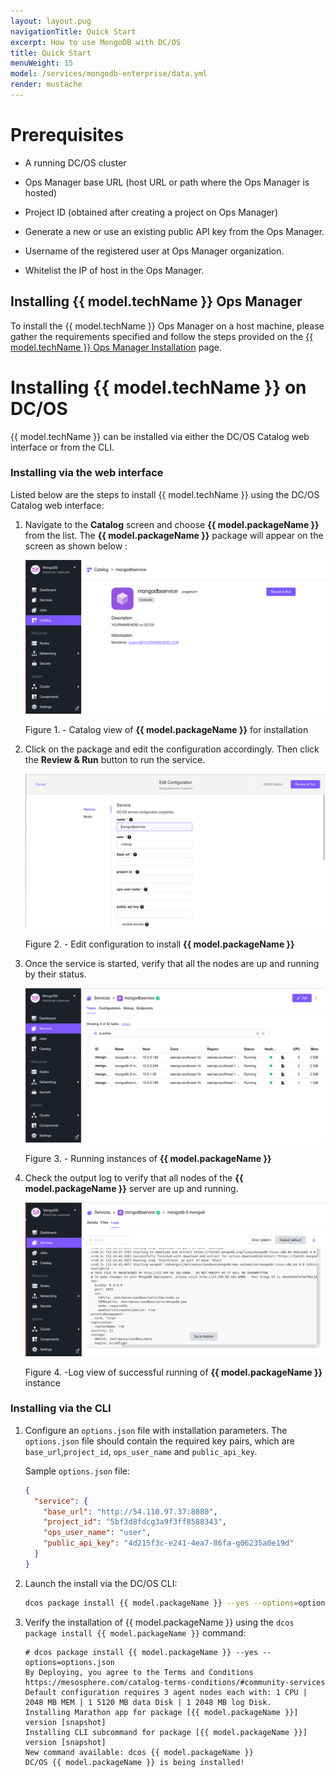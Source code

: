 ```yaml
---
layout: layout.pug
navigationTitle: Quick Start
excerpt: How to use MongoDB with DC/OS
title: Quick Start
menuWeight: 15
model: /services/mongodb-enterprise/data.yml
render: mustache
---
```


# Prerequisites

* A running DC/OS cluster

* Ops Manager base URL (host URL or path where the Ops Manager is hosted)

* Project ID (obtained after creating a project on Ops Manager)

* Generate a new or use an existing public API key from the Ops Manager.

* Username of the registered user at Ops Manager organization.

* Whitelist the IP of host in the Ops Manager.

## Installing {{ model.techName }} Ops Manager

To install the {{ model.techName }} Ops Manager on a host machine, please gather the requirements specified and follow the steps provided on the [{{ model.techName }} Ops Manager Installation](https://docs.opsmanager.mongodb.com/current/installation/) page.

# Installing {{ model.techName }} on DC/OS

{{ model.techName }} can be installed via either the DC/OS Catalog web interface or from the CLI. 

### Installing via the web interface
Listed below are the steps to install {{ model.techName }} using the DC/OS Catalog web interface:

1. Navigate to the **Catalog** screen and choose **{{ model.packageName }}** from the list. The **{{ model.packageName }}** package will appear on the screen as shown below :

    [<img src="../img/Catalog_Service_View.png" alt="Catalog Service View"/>](../img/Catalog_Service_View.png)

    Figure 1. - Catalog view of **{{ model.packageName }}** for installation

1. Click on the package and edit the configuration accordingly. Then click the **Review & Run** button to run the service.

    [<img src="../img/Config_page.png" alt="Config Page"/>](../img/Config_page.png)

    Figure 2. - Edit configuration to install  **{{ model.packageName }}**

3. Once the service is started, verify that all the nodes are up and running by their status.

    [<img src="../img/Running_Stage.png" alt="Running Stage"/>](../img/Running_Stage.png)

    Figure 3. - Running instances of **{{ model.packageName }}**

4. Check the output log to verify that all nodes of the **{{ model.packageName }}** server are up and running.

    [<img src="../img/Successful_execution.png" alt="Successful Execution"/>](../img/Successful_execution.png)

    Figure 4. -Log view of successful running of  **{{ model.packageName }}** instance

### Installing via the CLI
1. Configure an `options.json` file with installation parameters. The `options.json` file should contain the required key pairs, which are `base_url`,`project_id`, `ops_user_name` and `public_api_key`.

    Sample `options.json` file:

    ```json
    {
      "service": {
        "base_url": "http://54.110.97.37:8080",
        "project_id": "5bf3d8fdcg3a9f3ff8588343",
        "ops_user_name": "user",
        "public_api_key": "4d215f3c-e241-4ea7-86fa-g06235a0e19d"
      }
    }
    ```

1. Launch the install via the DC/OS CLI:

    ```bash
    dcos package install {{ model.packageName }} --yes --options=options.json
    ```

1. Verify the installation of {{ model.packageName }} using the `dcos package install {{ model.packageName }}` command:

    ```
    # dcos package install {{ model.packageName }} --yes --options=options.json
    By Deploying, you agree to the Terms and Conditions https://mesosphere.com/catalog-terms-conditions/#community-services
    Default configuration requires 3 agent nodes each with: 1 CPU | 2048 MB MEM | 1 5120 MB data Disk | 1 2048 MB log Disk.
    Installing Marathon app for package [{{ model.packageName }}] version [snapshot]
    Installing CLI subcommand for package [{{ model.packageName }}] version [snapshot]
    New command available: dcos {{ model.packageName }}
    DC/OS {{ model.packageName }} is being installed!
    ```



